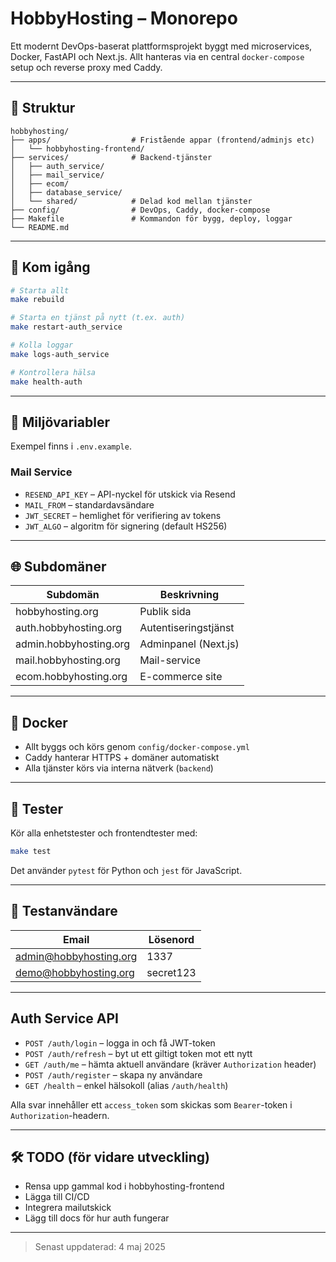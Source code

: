 # HobbyHosting – Monorepo

Ett modernt DevOps-baserat plattformsprojekt byggt med microservices, Docker, FastAPI och Next.js. Allt hanteras via en central `docker-compose` setup och reverse proxy med Caddy.

---

## 📁 Struktur

```
hobbyhosting/
├── apps/                  # Fristående appar (frontend/adminjs etc)
│   └── hobbyhosting-frontend/
├── services/              # Backend-tjänster
│   ├── auth_service/
│   ├── mail_service/
│   ├── ecom/
│   ├── database_service/
│   └── shared/            # Delad kod mellan tjänster
├── config/                # DevOps, Caddy, docker-compose
├── Makefile               # Kommandon för bygg, deploy, loggar
└── README.md
```

---

## 🚀 Kom igång

```bash
# Starta allt
make rebuild

# Starta en tjänst på nytt (t.ex. auth)
make restart-auth_service

# Kolla loggar
make logs-auth_service

# Kontrollera hälsa
make health-auth
```

---

## 🔑 Miljövariabler

Exempel finns i `.env.example`.

### Mail Service

- `RESEND_API_KEY` – API-nyckel för utskick via Resend
- `MAIL_FROM` – standardavsändare
- `JWT_SECRET` – hemlighet för verifiering av tokens
- `JWT_ALGO` – algoritm för signering (default HS256)

---

## 🌐 Subdomäner

| Subdomän                  | Beskrivning        |
|--------------------------|--------------------|
| hobbyhosting.org         | Publik sida        |
| auth.hobbyhosting.org    | Autentiseringstjänst |
| admin.hobbyhosting.org   | Adminpanel (Next.js) |
| mail.hobbyhosting.org   | Mail-service |
| ecom.hobbyhosting.org   | E-commerce site |

---

## 🐳 Docker

- Allt byggs och körs genom `config/docker-compose.yml`
- Caddy hanterar HTTPS + domäner automatiskt
- Alla tjänster körs via interna nätverk (`backend`)

---

## 🧪 Tester

Kör alla enhetstester och frontendtester med:

```bash
make test
```

Det använder `pytest` för Python och `jest` för JavaScript.

---

## 🧪 Testanvändare

| Email                    | Lösenord     |
|--------------------------|--------------|
| admin@hobbyhosting.org   | 1337         |
| demo@hobbyhosting.org    | secret123    |

---

## Auth Service API

- `POST /auth/login` – logga in och få JWT-token
- `POST /auth/refresh` – byt ut ett giltigt token mot ett nytt
- `GET /auth/me` – hämta aktuell användare (kräver `Authorization` header)
- `POST /auth/register` – skapa ny användare
- `GET /health` – enkel hälsokoll (alias `/auth/health`)

Alla svar innehåller ett `access_token` som skickas som `Bearer`-token i `Authorization`-headern.

---

## 🛠 TODO (för vidare utveckling)

- Rensa upp gammal kod i hobbyhosting-frontend
- Lägga till CI/CD
- Integrera mailutskick
- Lägg till docs för hur auth fungerar

---

> Senast uppdaterad: 4 maj 2025
